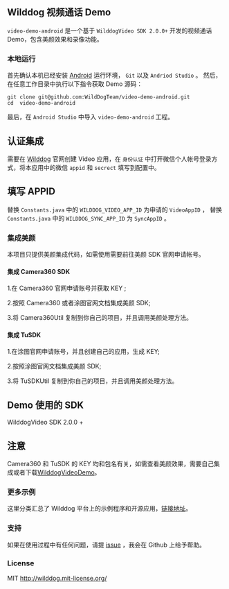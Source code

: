 ## Wilddog 视频通话 Demo

`video-demo-android` 是一个基于 `WilddogVideo SDK 2.0.0+` 开发的视频通话 Demo，包含美颜效果和录像功能。

### 本地运行
首先确认本机已经安装 [Android](http://developer.android.com/index.html) 运行环境， `Git` 以及 `Andriod Studio` 。
然后，在任意工作目录中执行以下指令获取 Demo 源码：

```
git clone git@github.com:WildDogTeam/video-demo-android.git
cd  video-demo-android
```
最后，在 `Android Studio` 中导入 `video-demo-android` 工程。

## 认证集成

需要在 [Wilddog](https://www.wilddog.com/) 官网创建 Video 应用，在 `身份认证` 中打开微信个人帐号登录方式，将本应用中的微信 `appid` 和 `secrect` 填写到配置中。


## 填写 APPID 

替换 `Constants.java` 中的 `WILDDOG_VIDEO_APP_ID` 为申请的 `VideoAppID` ，
替换 `Constants.java` 中的 `WILDDOG_SYNC_APP_ID` 为 `SyncAppID` 。


### 集成美颜

本项目只提供美颜集成代码，如需使用需要前往美颜 SDK 官网申请帐号。

#### 集成 Camera360 SDK

1.在 Camera360 官网申请账号并获取 KEY ;

2.按照 Camera360 或者涂图官网文档集成美颜 SDK;

3.将 Camera360Util 复制到你自己的项目，并且调用美颜处理方法。

#### 集成 TuSDK

1.在涂图官网申请账号，并且创建自己的应用，生成 KEY;

2.按照涂图官网文档集成美颜 SDK;

3.将 TuSDKUtil 复制到你自己的项目，并且调用美颜处理方法。


## Demo 使用的 SDK

WilddogVideo SDK 2.0.0 +


## 注意

Camera360 和 TuSDK 的 KEY 均和包名有关，如需查看美颜效果，需要自己集成或者下载[WilddogVideoDemo](http://fir.im/conversationapp)。

### 更多示例

这里分类汇总了 Wilddog 平台上的示例程序和开源应用，[链接地址](https://github.com/WildDogTeam/wilddog-demos)。

### 支持
如果在使用过程中有任何问题，请提 [issue](https://github.com/WildDogTeam/video-demo-android/issues) ，我会在 Github 上给予帮助。


### License
MIT
http://wilddog.mit-license.org/
